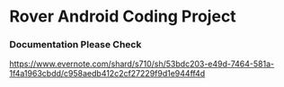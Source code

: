 # Rover Android Coding Project

### Documentation Please Check
https://www.evernote.com/shard/s710/sh/53bdc203-e49d-7464-581a-1f4a1963cbdd/c958aedb412c2cf27229f9d1e944ff4d